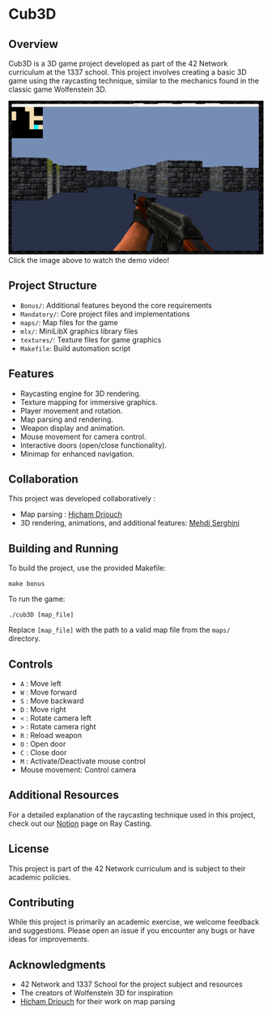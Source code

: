 # Cub3D

## Overview
Cub3D is a 3D game project developed as part of the 42 Network curriculum at the 1337 school. This project involves creating a basic 3D game using the raycasting technique, similar to the mechanics found in the classic game Wolfenstein 3D.

[![Cub3D Demo Video](https://github.com/Serghini04/Cub3D/blob/master/Screen%20Shot%202024-10-12%20at%203.29.53%20PM.png)](https://youtu.be/AYjC75kCCzk?si=zbxT8YhsR1jSKB4s)
Click the image above to watch the demo video!

## Project Structure
- `Bonus/`: Additional features beyond the core requirements
- `Mandatory/`: Core project files and implementations
- `maps/`: Map files for the game
- `mlx/`: MiniLibX graphics library files
- `textures/`: Texture files for game graphics
- `Makefile`: Build automation script

## Features
- Raycasting engine for 3D rendering.
- Texture mapping for immersive graphics.
- Player movement and rotation.
- Map parsing and rendering.
- Weapon display and animation.
- Mouse movement for camera control.
- Interactive doors (open/close functionality).
- Minimap for enhanced navigation.

## Collaboration
This project was developed collaboratively :
- Map parsing : [Hicham Driouch](https://github.com/paybat) 
- 3D rendering, animations, and additional features: [Mehdi Serghini](https://github.com/Serghini04)


## Building and Running
To build the project, use the provided Makefile:

```
make bonus
```

To run the game:

```
./cub3D [map_file]
```

Replace `[map_file]` with the path to a valid map file from the `maps/` directory.

## Controls
- `A` : Move left
- `W` : Move forward
- `S` : Move backward
- `D` : Move right
- `<` : Rotate camera left
- `>` : Rotate camera right
- `R` : Reload weapon
- `O` : Open door
- `C` : Close door
- `M` : Activate/Deactivate mouse control
- Mouse movement: Control camera

## Additional Resources
For a detailed explanation of the raycasting technique used in this project, check out our [Notion](https://innate-newsboy-cc3.notion.site/Ray-Casting-35bf6d83ea574d6e96bcc5b9104b3680) page on Ray Casting.

## License
This project is part of the 42 Network curriculum and is subject to their academic policies.

## Contributing
While this project is primarily an academic exercise, we welcome feedback and suggestions. Please open an issue if you encounter any bugs or have ideas for improvements.

## Acknowledgments
- 42 Network and 1337 School for the project subject and resources
- The creators of Wolfenstein 3D for inspiration
- [Hicham Driouch](https://github.com/paybat) for their work on map parsing
